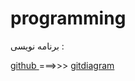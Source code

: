 # programming
برنامه نویسی :





[ github ](https://github.com) ===>>> [ gitdiagram ](https://gitdiagram.com)


